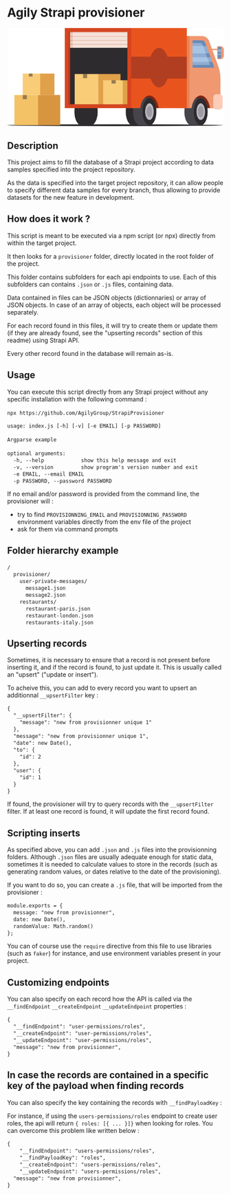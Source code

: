 # Agily Strapi provisioner

![Provisioner logo](https://github.com/AgilyGroup/StrapiProvisioner/blob/main/logo.png?raw=true)

## Description

This project aims to fill the database of a Strapi project according to data samples specified into the project repository.

As the data is specified into the target project repository, it can allow people to specify different data samples for every branch, thus allowing to provide datasets for the new feature in development.

## How does it work ?

This script is meant to be executed via a npm script (or npx) directly from within the target project.

It then looks for a `provisioner` folder, directly located in the root folder of the project.

This folder contains subfolders for each api endpoints to use. Each of this subfolders can contains `.json` or `.js` files, containing data.

Data contained in files can be JSON objects (dictionnaries) or array of JSON objects. In case of an array of objects, each object will be processed separately.

For each record found in this files, it will try to create them or update them (if they are already found, see the "upserting records" section of this readme) using Strapi API.

Every other record found in the database will remain as-is.

## Usage 

You can execute this script directly from any Strapi project without any specific installation with the following command :

```npx https://github.com/AgilyGroup/StrapiProvisioner```

```
usage: index.js [-h] [-v] [-e EMAIL] [-p PASSWORD]

Argparse example

optional arguments:
  -h, --help            show this help message and exit
  -v, --version         show program's version number and exit
  -e EMAIL, --email EMAIL
  -p PASSWORD, --password PASSWORD

```

If no email and/or password is provided from the command line, the provisioner will :
- try to find `PROVISIONNING_EMAIL` and `PROVISIONNING_PASSWORD` environment variables directly from the env file of the project
- ask for them via command prompts

## Folder hierarchy example

```
/
  provisioner/
    user-private-messages/
      message1.json
      message2.json
    restaurants/
      restaurant-paris.json
      restaurant-london.json
      restaurants-italy.json
```

## Upserting records

Sometimes, it is necessary to ensure that a record is not present before inserting it, and if the record is found, to just update it. This is usually called an "upsert" ("update or insert").

To acheive this, you can add to every record you want to upsert an additionnal `__upsertFilter` key :
```
{
  "__upsertFilter": {
    "message": "new from provisionner unique 1"
  },
  "message": "new from provisionner unique 1",
  "date": new Date(),
  "to": {
    "id": 2
  },
  "user": {
    "id": 1
  }
}
```

If found, the provisioner will try to query records with the `__upsertFilter` filter. If at least one record is found, it will update the first record found.

## Scripting inserts

As specified above, you can add `.json` and `.js` files into the provisionning folders. Although `.json` files are usually adequate enough for static data, sometimes it is needed to calculate values to store in the records (such as generating random values, or dates relative to the date of the provisioning).

If you want to do so, you can create a `.js` file, that will be imported from the provisioner : 

```
module.exports = {
  message: "new from provisionner",
  date: new Date(),
  randomValue: Math.random()
};
```

You can of course use the `require` directive from this file to use libraries (such as `faker`) for instance, and use environment variables present in your project.

## Customizing endpoints

You can also specify on each record how the API is called via the `__findEndpoint` `__createEndpoint` `__updateEndpoint` properties :

```
{
  "__findEndpoint": "user-permissions/roles",
  "__createEndpoint": "user-permissions/roles",
  "__updateEndpoint": "user-permissions/roles",
  "message": "new from provisionner",
}
```

## In case the records are contained in a specific key of the payload when finding records

You can also specify the key containing the records with `__findPayloadKey` :

For instance, if using the `users-permissions/roles` endpoint to create user roles, the api will return  `{ roles: [{ ... }]}` when looking for roles. You can overcome this problem like written below :

```
{
	"__findEndpoint": "users-permissions/roles",
	"__findPayloadKey": "roles",
	"__createEndpoint": "users-permissions/roles",
	"__updateEndpoint": "users-permissions/roles",
  "message": "new from provisionner",
}
```